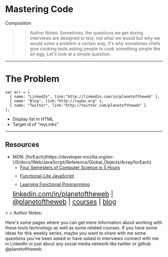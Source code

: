 <!-- .slide: data-state="title" -->

# Mastering Code
Composition

> >Author Notes:
Sometimes, the questions we get during interviews are designed to test, not what we would but why we would solve a problem a certain way, it's why sometimes chefs give cooking tests asking people to cook something simple like an egg. Let's look at a simple question.

---

# The Problem

```
var arr = [
  { name: "LinkedIn", link:"http://linkedin.com/in/planetoftheweb" },
  { name: "Blog", link:"http://raybo.org" },
  { name: "Twitter", link:"http://twitter.com/planetoftheweb" }
];
```
- Display list in HTML
- Target id of "myLinks"

---

## Resources
<ul>
  <li>MDN: [forEach](https://developer.mozilla.org/en-US/docs/Web/JavaScript/Reference/Global_Objects/Array/forEach)</li>

  <li style="list-style: none;">
    <ul>
      <li style="margin-bottom: 10px"><a href="https://www.linkedin.com/learning/four-semesters-of-computer-science-in-5-hours">Four Semesters of Computer Science in 5 Hours</a></li>
      <li style="margin-bottom: 10px"><a href="https://www.linkedin.com/learning/functional-lite-javascript">Functional-Lite JavaScript</a></li>
      <li style="margin-bottom: 10px"><a href="https://www.linkedin.com/learning/learning-functional-programming-with-javascript/what-is-functional-programming">Learning Functional Programming</a></li>
    </ul>
  </li>
  <li style="list-style: none; font-size: 1.3rem;"><a href="hhttps://www.linkedin.com/in/planetoftheweb">linkedin.com/in/planetoftheweb</a> | <a href="https://www.twitter.com/planetoftheweb">@planetoftheweb</a> | <a href="https://www.linkedin.com/learning/instructors/ray-villalobos">courses</a> | <a href="https://raybo.org">blog</a></li>
</ul>
> > Author Notes:

Here's some pages where you can get more information about working with these tools technology as well as some related courses. If you have some ideas for this weekly series, maybe you want to share with me some questions you've been asked or have asked in interviews connect with me in LinkedIn or just about any social media network like twitter or github @planetoftheweb.
